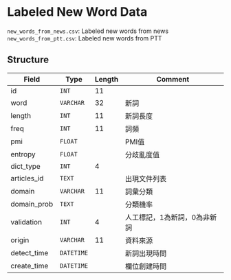 # Labeled New Word Data

`new_words_from_news.csv`: Labeled new words from news  
`new_words_from_ptt.csv`: Labeled new words from PTT

## Structure

| Field | Type | Length | Comment |
|---|---|---|---|
| id | `INT` | 11 |  |
| word | `VARCHAR` | 32 | 新詞 |
| length | `INT` | 11 | 新詞長度 |
| freq | `INT` | 11 | 詞頻 |
| pmi | `FLOAT` |  | PMI值 |
| entropy | `FLOAT` |  | 分歧亂度值 |
| dict_type | `INT` | 4 |  |
| articles_id | `TEXT` |  | 出現文件列表 |
| domain | `VARCHAR` | 11 | 詞彙分類 |
| domain_prob | `TEXT` |  | 分類機率 |
| validation | `INT` | 4 | 人工標記，1為新詞，0為非新詞 |
| origin | `VARCHAR` | 11 | 資料來源 |
| detect_time | `DATETIME` |  | 新詞出現時間 |
| create_time | `DATETIME` |  | 欄位創建時間 |
